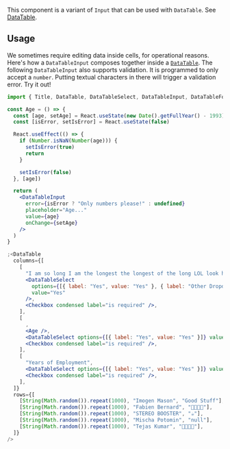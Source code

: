 This component is a variant of `Input` that can be used with `DataTable`. See [DataTable](/#/Components/DataTable).

## Usage

We sometimes require editing data inside cells, for operational reasons. Here's how a `DataTableInput` composes together inside a [`DataTable`](#!/DataTable). The following `DataTableInput` also supports validation. It is programmed to only accept a `number`. Putting textual characters in there will trigger a validation error. Try it out!

```jsx
import { Title, DataTable, DataTableSelect, DataTableInput, DataTableFooter, Checkbox } from "@operational/components"

const Age = () => {
  const [age, setAge] = React.useState(new Date().getFullYear() - 1993)
  const [isError, setIsError] = React.useState(false)

  React.useEffect(() => {
    if (Number.isNaN(Number(age))) {
      setIsError(true)
      return
    }

    setIsError(false)
  }, [age])

  return (
    <DataTableInput
      error={isError ? "Only numbers please!" : undefined}
      placeholder="Age..."
      value={age}
      onChange={setAge}
    />
  )
}

;<DataTable
  columns={[
    [
      "I am so long I am the longest the longest of the long LOL look how long I am my mom said I would never be long but I really am the longest KOBE BRYANT AINT GOT NOTHING ON ME HOMIE",
      <DataTableSelect
        options={[{ label: "Yes", value: "Yes" }, { label: "Other Dropdown Option", value: 1 }]}
        value="Yes"
      />,
      <Checkbox condensed label="is required" />,
    ],
    [
      ,
      <Age />,
      <DataTableSelect options={[{ label: "Yes", value: "Yes" }]} value="Yes" />,
      <Checkbox condensed label="is required" />,
    ],
    [
      "Years of Employment",
      <DataTableSelect options={[{ label: "Yes", value: "Yes" }]} value="Yes" />,
      <Checkbox condensed label="is required" />,
    ],
  ]}
  rows={[
    [String(Math.random()).repeat(1000), "Imogen Mason", "Good Stuff"],
    [String(Math.random()).repeat(1000), "Fabien Bernard", "🥖🥐🧀🍷"],
    [String(Math.random()).repeat(1000), "STEREO BOOSTER", "☕️"],
    [String(Math.random()).repeat(1000), "Mischa Potomin", "null"],
    [String(Math.random()).repeat(1000), "Tejas Kumar", "🍗🍖🥓🥩"],
  ]}
/>
```
